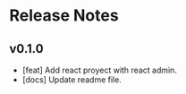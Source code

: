 # Release Notes

## v0.1.0

* [feat] Add react proyect with react admin.
* [docs] Update readme file.